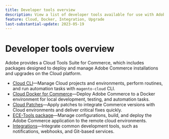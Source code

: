 ```yaml
---
title: Developer tools overview
description: View a list of developer tools available for use with Adobe Commerce on cloud infrastructure.
feature: Cloud, Docker, Integration, Upgrade
last-substantial-update: 2023-05-19
---
```

# Developer tools overview

Adobe provides a Cloud Tools Suite for Commerce, which includes packages designed to deploy and manage Adobe Commerce installations and upgrades on the Cloud platform.

- [Cloud CLI](cloud-cli-overview.md)—Manage Cloud projects and environments, perform routines, and run automation tasks with `magento-cloud` CLI.
- [Cloud Docker for Commerce](cloud-docker.md)—Deploy Adobe Commerce to a Docker environment for local development, testing, and automation tasks.
- [Cloud Patches](../development/apply-patches.md)—Apply patches to integrate Commerce versions with Cloud environments and deliver critical fixes quickly.
- [ECE-Tools package](package-overview.md)—Manage configurations, build, and deploy the Adobe Commerce application to the remote cloud environments.
- [Integrations](../integrations/overview.md)—Integrate common development tools, such as notifications, webhooks, and Git-based services.
